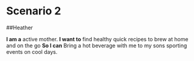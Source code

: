 # Scenario 2

##Heather

**I am a** active mother. **I want to** find healthy quick recipes to brew at home and on the go **So I can** Bring a hot beverage with me to my sons sporting events on cool days.